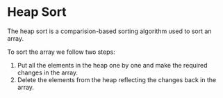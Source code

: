 # Heap Sort

The heap sort is a comparision-based sorting algorithm used to sort an array.

To sort the array we follow two steps:
1. Put all the elements in the heap one by one and make the required changes in the array.
2. Delete the elements from the heap reflecting the changes back in the array.

